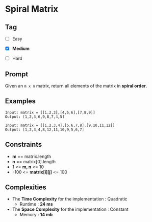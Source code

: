 # Spiral Matrix
## Tag
- [ ] Easy  
- [x] **Medium**  
- [ ] Hard  
  

## Prompt
Given an `m x n` matrix, return all elements of the matrix in **spiral order**.   
  
## Examples
```
Input: matrix = [[1,2,3],[4,5,6],[7,8,9]]
Output: [1,2,3,6,9,8,7,4,5]
```
```
Input: matrix = [[1,2,3,4],[5,6,7,8],[9,10,11,12]]
Output: [1,2,3,4,8,12,11,10,9,5,6,7]
```
  
## Constraints
* **m** == matrix.length
* **n** == matrix[0].length
* 1 <= **m, n** <= 10
* -100 <= **matrix[i][j]** <= 100
  
## Complexities
* The **Time Complexity** for the implementation : Quadratic
  * Runtime : **24 ms**  
* The **Space Complexity** for the implementation : Constant
  * Memory : **14 mb**